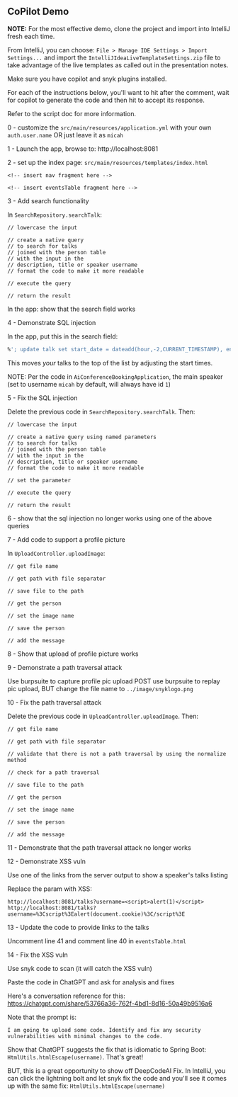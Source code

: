 ## CoPilot Demo

**NOTE:** For the most effective demo, clone the project and import into IntelliJ fresh each time.

From IntelliJ, you can choose: `File > Manage IDE Settings > Import Settings...` and import the 
`IntelliJIdeaLiveTemplateSettings.zip` file to take advantage of the live templates as called out in the presentation
notes.

Make sure you have copilot and snyk plugins installed.

For each of the instructions below, you'll want to hit <enter> after the comment, wait for copilot to generate the
code and then hit <tab> to accept its response.

Refer to the script doc for more information. 

0 - customize the `src/main/resources/application.yml` with your own `auth.user.name` OR just leave it as `micah` 

1 - Launch the app, browse to: http://localhost:8081

2 - set up the index page: `src/main/resources/templates/index.html`

```
<!-- insert nav fragment here -->

<!-- insert eventsTable fragment here -->

```

3 - Add search functionality

In `SearchRepository.searchTalk`:

```
// lowercase the input

// create a native query 
// to search for talks 
// joined with the person table 
// with the input in the 
// description, title or speaker username
// format the code to make it more readable

// execute the query

// return the result
```

In the app: show that the search field works

4 - Demonstrate SQL injection

In the app, put this in the search field:

```sql
%'; update talk set start_date = dateadd(hour,-2,CURRENT_TIMESTAMP), end_date = dateadd(hour,1,CURRENT_TIMESTAMP) where id = 1; --
```

This moves _your_ talks to the top of the list by adjusting the start times.

NOTE: Per the code in `AiConferenceBookingApplication`, the main speaker 
(set to username `micah` by default, will always have id `1`)

5 - Fix the SQL injection

Delete the previous code in `SearchRepository.searchTalk`. Then:

```
// lowercase the input

// create a native query using named parameters 
// to search for talks 
// joined with the person table 
// with the input in the 
// description, title or speaker username
// format the code to make it more readable

// set the parameter

// execute the query

// return the result

```

6 - show that the sql injection no longer works using one of the above queries

7 - Add code to support a profile picture

In `UploadController.uploadImage`:

```
// get file name

// get path with file separator

// save file to the path

// get the person

// set the image name

// save the person

// add the message

```

8 - Show that upload of profile picture works

9 - Demonstrate a path traversal attack

Use burpsuite to capture profile pic upload POST
use burpsuite to replay pic upload, BUT change the file name to `../image/snyklogo.png`

10 - Fix the path traversal attack

Delete the previous code in `UploadController.uploadImage`. Then:

```
// get file name

// get path with file separator

// validate that there is not a path traversal by using the normalize method

// check for a path traversal

// save file to the path

// get the person

// set the image name

// save the person

// add the message

```

11 - Demonstrate that the path traversal attack no longer works

12 - Demonstrate XSS vuln

Use one of the links from the server output to show a speaker's talks listing

Replace the param with XSS:

```
http://localhost:8081/talks?username=<script>alert(1)</script>
http://localhost:8081/talks?username=%3Cscript%3Ealert(document.cookie)%3C/script%3E
```

13 - Update the code to provide links to the talks

Uncomment line 41 and comment line 40 in `eventsTable.html`

14 - Fix the XSS vuln

Use snyk code to scan (it will catch the XSS vuln)

Paste the code in ChatGPT and ask for analysis and fixes

Here's a conversation reference for this: https://chatgpt.com/share/53766a36-762f-4bd1-8d16-50a49b9516a6

Note that the prompt is: 

```
I am going to upload some code. Identify and fix any security vulnerabilities with minimal changes to the code.
```

Show that ChatGPT suggests the fix that is idiomatic to Spring Boot: `HtmlUtils.htmlEscape(username)`. That's great!

BUT, this is a great opportunity to show off DeepCodeAI Fix. In IntelliJ, you can click the lightning bolt and
let snyk fix the code and you'll see it comes up with the same fix: `HtmlUtils.htmlEscape(username)`

